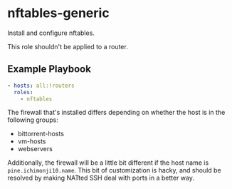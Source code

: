 nftables-generic
================

Install and configure nftables.

This role shouldn't be applied to a router.

Example Playbook
----------------

```yaml
- hosts: all:!routers
  roles:
    - nftables
```

The firewall that's installed differs depending on whether the host is in the
following groups:

* bittorrent-hosts
* vm-hosts
* webservers

Additionally, the firewall will be a little bit different if the host name is
`pine.ichimonji10.name`. This bit of customization is hacky, and should be
resolved by making NATted SSH deal with ports in a better way.
